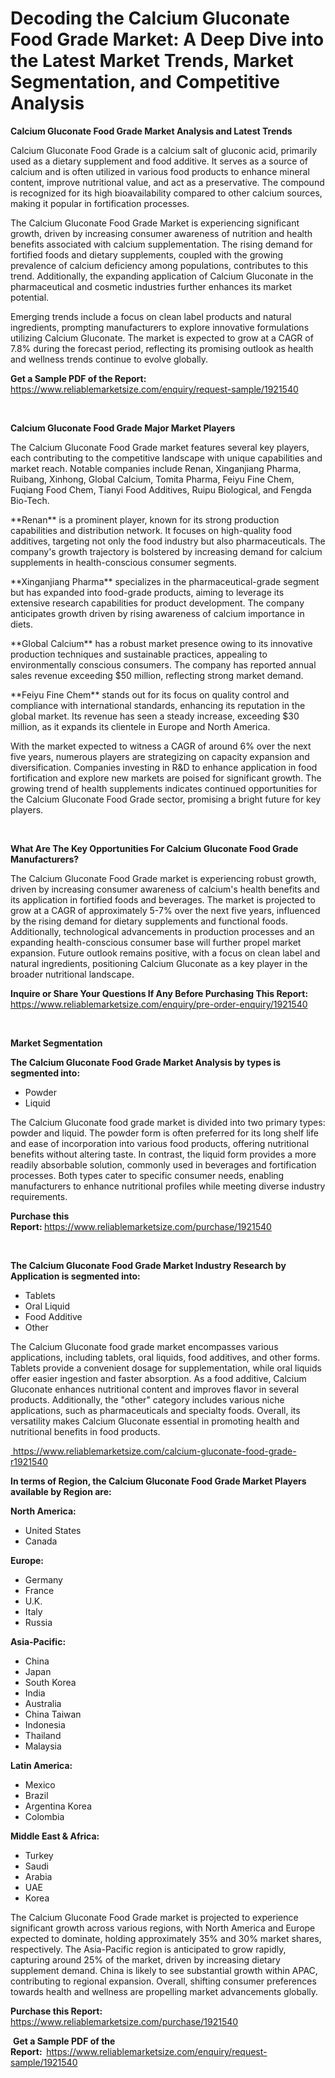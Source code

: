 <p><h1>Decoding the Calcium Gluconate Food Grade Market: A Deep Dive into the Latest Market Trends, Market Segmentation, and Competitive Analysis</h1></p><p><strong>Calcium Gluconate Food Grade Market Analysis and Latest Trends</strong></p>
<p><p>Calcium Gluconate Food Grade is a calcium salt of gluconic acid, primarily used as a dietary supplement and food additive. It serves as a source of calcium and is often utilized in various food products to enhance mineral content, improve nutritional value, and act as a preservative. The compound is recognized for its high bioavailability compared to other calcium sources, making it popular in fortification processes.</p><p>The Calcium Gluconate Food Grade Market is experiencing significant growth, driven by increasing consumer awareness of nutrition and health benefits associated with calcium supplementation. The rising demand for fortified foods and dietary supplements, coupled with the growing prevalence of calcium deficiency among populations, contributes to this trend. Additionally, the expanding application of Calcium Gluconate in the pharmaceutical and cosmetic industries further enhances its market potential. </p><p>Emerging trends include a focus on clean label products and natural ingredients, prompting manufacturers to explore innovative formulations utilizing Calcium Gluconate. The market is expected to grow at a CAGR of 7.8% during the forecast period, reflecting its promising outlook as health and wellness trends continue to evolve globally.</p></p>
<p><strong>Get a Sample PDF of the Report:&nbsp;</strong> <a href="https://www.reliablemarketsize.com/enquiry/request-sample/1921540?utm_campaign=2317&utm_medium=2&utm_source=Github&utm_content=ia&utm_term=19042025&utm_id=calcium-gluconate-food-grade">https://www.reliablemarketsize.com/enquiry/request-sample/1921540</a></p>
<p>&nbsp;</p>
<p><strong>Calcium Gluconate Food Grade Major Market Players</strong></p>
<p><p>The Calcium Gluconate Food Grade market features several key players, each contributing to the competitive landscape with unique capabilities and market reach. Notable companies include Renan, Xinganjiang Pharma, Ruibang, Xinhong, Global Calcium, Tomita Pharma, Feiyu Fine Chem, Fuqiang Food Chem, Tianyi Food Additives, Ruipu Biological, and Fengda Bio-Tech.</p><p>**Renan** is a prominent player, known for its strong production capabilities and distribution network. It focuses on high-quality food additives, targeting not only the food industry but also pharmaceuticals. The company's growth trajectory is bolstered by increasing demand for calcium supplements in health-conscious consumer segments.</p><p>**Xinganjiang Pharma** specializes in the pharmaceutical-grade segment but has expanded into food-grade products, aiming to leverage its extensive research capabilities for product development. The company anticipates growth driven by rising awareness of calcium importance in diets.</p><p>**Global Calcium** has a robust market presence owing to its innovative production techniques and sustainable practices, appealing to environmentally conscious consumers. The company has reported annual sales revenue exceeding $50 million, reflecting strong market demand.</p><p>**Feiyu Fine Chem** stands out for its focus on quality control and compliance with international standards, enhancing its reputation in the global market. Its revenue has seen a steady increase, exceeding $30 million, as it expands its clientele in Europe and North America.</p><p>With the market expected to witness a CAGR of around 6% over the next five years, numerous players are strategizing on capacity expansion and diversification. Companies investing in R&D to enhance application in food fortification and explore new markets are poised for significant growth. The growing trend of health supplements indicates continued opportunities for the Calcium Gluconate Food Grade sector, promising a bright future for key players.</p></p>
<p>&nbsp;</p>
<p><strong>What Are The Key Opportunities For Calcium Gluconate Food Grade Manufacturers?</strong></p>
<p><p>The Calcium Gluconate Food Grade market is experiencing robust growth, driven by increasing consumer awareness of calcium's health benefits and its application in fortified foods and beverages. The market is projected to grow at a CAGR of approximately 5-7% over the next five years, influenced by the rising demand for dietary supplements and functional foods. Additionally, technological advancements in production processes and an expanding health-conscious consumer base will further propel market expansion. Future outlook remains positive, with a focus on clean label and natural ingredients, positioning Calcium Gluconate as a key player in the broader nutritional landscape.</p></p>
<p><strong>Inquire or Share Your Questions If Any Before Purchasing This Report:</strong> <a href="https://www.reliablemarketsize.com/enquiry/pre-order-enquiry/1921540?utm_campaign=2317&utm_medium=2&utm_source=Github&utm_content=ia&utm_term=19042025&utm_id=calcium-gluconate-food-grade">https://www.reliablemarketsize.com/enquiry/pre-order-enquiry/1921540</a></p>
<p>&nbsp;</p>
<p><strong>Market Segmentation</strong></p>
<p><strong>The Calcium Gluconate Food Grade Market Analysis by types is segmented into:</strong></p>
<p><ul><li>Powder</li><li>Liquid</li></ul></p>
<p><p>The Calcium Gluconate food grade market is divided into two primary types: powder and liquid. The powder form is often preferred for its long shelf life and ease of incorporation into various food products, offering nutritional benefits without altering taste. In contrast, the liquid form provides a more readily absorbable solution, commonly used in beverages and fortification processes. Both types cater to specific consumer needs, enabling manufacturers to enhance nutritional profiles while meeting diverse industry requirements.</p></p>
<p><strong>Purchase this Report:&nbsp;</strong><a href="https://www.reliablemarketsize.com/purchase/1921540?utm_campaign=2317&utm_medium=2&utm_source=Github&utm_content=ia&utm_term=19042025&utm_id=calcium-gluconate-food-grade">https://www.reliablemarketsize.com/purchase/1921540</a></p>
<p>&nbsp;</p>
<p><strong>The Calcium Gluconate Food Grade Market Industry Research by Application is segmented into:</strong></p>
<p><ul><li>Tablets</li><li>Oral Liquid</li><li>Food Additive</li><li>Other</li></ul></p>
<p><p>The Calcium Gluconate food grade market encompasses various applications, including tablets, oral liquids, food additives, and other forms. Tablets provide a convenient dosage for supplementation, while oral liquids offer easier ingestion and faster absorption. As a food additive, Calcium Gluconate enhances nutritional content and improves flavor in several products. Additionally, the "other" category includes various niche applications, such as pharmaceuticals and specialty foods. Overall, its versatility makes Calcium Gluconate essential in promoting health and nutritional benefits in food products.</p></p>
<p><a href="https://www.reliablemarketsize.com/calcium-gluconate-food-grade-r1921540?utm_campaign=2317&utm_medium=2&utm_source=Github&utm_content=ia&utm_term=19042025&utm_id=calcium-gluconate-food-grade">&nbsp;https://www.reliablemarketsize.com/calcium-gluconate-food-grade-r1921540</a></p>
<p><strong>In terms of Region, the Calcium Gluconate Food Grade Market Players available by Region are:</strong></p>
<p>
    <p> <strong> North America: </strong>
        <ul>
            <li>United States</li>
            <li>Canada</li>
        </ul>
        </p> 
    <p> <strong> Europe: </strong>
        <ul>
            <li>Germany</li>
            <li>France</li>
            <li>U.K.</li>
            <li>Italy</li>
            <li>Russia</li>
        </ul>
        </p> 
    <p> <strong> Asia-Pacific: </strong>
        <ul>
            <li>China</li>
            <li>Japan</li>
            <li>South Korea</li>
            <li>India</li>
            <li>Australia</li>
            <li>China Taiwan</li>
            <li>Indonesia</li>
            <li>Thailand</li>
            <li>Malaysia</li>
        </ul>
        </p> 
    <p> <strong> Latin America: </strong>
        <ul>
            <li>Mexico</li>
            <li>Brazil</li>
            <li>Argentina Korea</li>
            <li>Colombia</li>
        </ul>
        </p> 
    <p> <strong> Middle East & Africa: </strong>
        <ul>
            <li>Turkey</li>
            <li>Saudi</li>
            <li>Arabia</li>
            <li>UAE</li>
            <li>Korea</li>
        </ul>
    </p>
    </p>
<p><p>The Calcium Gluconate Food Grade market is projected to experience significant growth across various regions, with North America and Europe expected to dominate, holding approximately 35% and 30% market shares, respectively. The Asia-Pacific region is anticipated to grow rapidly, capturing around 25% of the market, driven by increasing dietary supplement demand. China is likely to see substantial growth within APAC, contributing to regional expansion. Overall, shifting consumer preferences towards health and wellness are propelling market advancements globally.</p></p>
<p><strong>Purchase this Report: </strong><a href="https://www.reliablemarketsize.com/purchase/1921540?utm_campaign=2317&utm_medium=2&utm_source=Github&utm_content=ia&utm_term=19042025&utm_id=calcium-gluconate-food-grade">https://www.reliablemarketsize.com/purchase/1921540</a></p>
<p>&nbsp;<strong>Get a Sample PDF of the Report:&nbsp;&nbsp;</strong><a href="https://www.reliablemarketsize.com/enquiry/request-sample/1921540?utm_campaign=2317&utm_medium=2&utm_source=Github&utm_content=ia&utm_term=19042025&utm_id=calcium-gluconate-food-grade">https://www.reliablemarketsize.com/enquiry/request-sample/1921540</a></p>
<p><strong></strong></p>
<p><p></p><p></p><p></p></p>